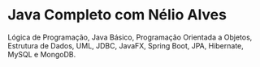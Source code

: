 # Java Completo com Nélio Alves
Lógica de Programação, 
Java Básico,
Programação Orientada a Objetos,
Estrutura de Dados,
UML,
JDBC,
JavaFX,
Spring Boot,
JPA,
Hibernate,
MySQL e
MongoDB.

